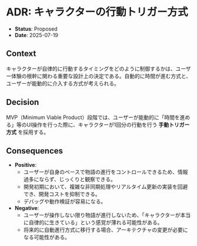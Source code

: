 # ADR: キャラクターの行動トリガー方式

- **Status**: Proposed
- **Date**: 2025-07-19

## Context

キャラクターが自律的に行動するタイミングをどのように制御するかは、ユーザー体験の根幹に関わる重要な設計上の決定である。自動的に時間が進む方式と、ユーザーが能動的に介入する方式が考えられる。

## Decision

MVP（Minimum Viable Product）段階では、ユーザーが能動的に「時間を進める」等のUI操作を行った際に、キャラクターが1回分の行動を行う **手動トリガー方式** を採用する。

## Consequences

- **Positive**:
    - ユーザーが自身のペースで物語の進行をコントロールできるため、情報過多にならず、じっくりと観察できる。
    - 開発初期において、複雑な非同期処理やリアルタイム更新の実装を回避でき、開発コストを抑制できる。
    - デバッグや動作検証が容易になる。
- **Negative**:
    - ユーザーが操作しない限り物語が進行しないため、「キャラクターが本当に自律的に生きている」という感覚が薄れる可能性がある。
    - 将来的に自動進行方式に移行する場合、アーキテクチャの変更が必要になる可能性がある。
